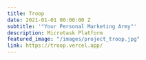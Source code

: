```yaml
---
title: Troop
date: 2021-01-01 00:00:00 Z
subtitle: '"Your Personal Marketing Army"'
description: Microtask Platform
featured_image: "/images/project_troop.jpg"
link: https://troop.vercel.app/
---
```

